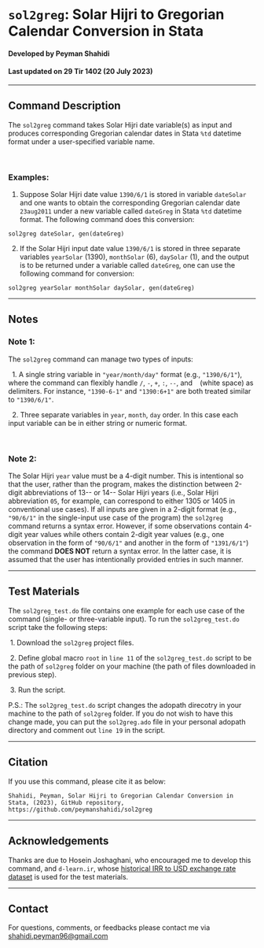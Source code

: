 # `sol2greg`: Solar Hijri to Gregorian Calendar Conversion in Stata
#### Developed by Peyman Shahidi
#### Last updated on 29 Tir 1402 (20 July 2023)

*******************************************************************************
## Command Description
The `sol2greg` command takes Solar Hijri date variable(s) as input and produces corresponding Gregorian calendar dates in Stata `%td` datetime format under a user-specified variable name.

<br>

### Examples:
1. Suppose Solar Hijri date value `1390/6/1` is stored in variable `dateSolar` and one wants to obtain the corresponding Gregorian calendar date `23aug2011` under a new variable called `dateGreg` in Stata `%td` datetime format. The following command does this conversion:
```
sol2greg dateSolar, gen(dateGreg)
```
2. If the Solar Hijri input date value `1390/6/1` is stored in three separate variables `yearSolar` (1390), `monthSolar` (6), `daySolar` (1), and the output is to be returned under a variable called `dateGreg`, one can use the following command for conversion:
```
sol2greg yearSolar monthSolar daySolar, gen(dateGreg)
```
*******************************************************************************
## Notes

### Note 1: 
The `sol2greg` command can manage two types of inputs:

&nbsp; 1. A single string variable in `"year/month/day"` format (e.g., `"1390/6/1"`), where the command can flexibly handle `/`, `-`, `+`, `:`,  `--`, and <code>&nbsp;</code> (white space) as delimiters. For instance, `"1390-6-1"` and `"1390:6+1"` are both treated similar to `"1390/6/1"`.

&nbsp; 2. Three separate variables in `year`, `month`, `day` order. In this case each input variable can be in either string or numeric format.

<br>

### Note 2:
The Solar Hijri `year` value must be a 4-digit number. This is intentional so that the user, rather than the program, makes the distinction between 2-digit abbreviations of 13-- or 14-- Solar Hijri years (i.e., Solar Hijri abbreviation `05`, for example, can correspond to either 1305 or 1405 in conventional use cases). If all inputs are given in a 2-digit format (e.g., `"90/6/1"` in the single-input use case of the program) the `sol2greg` command returns a syntax error. However, if some observations contain 4-digit year values while others contain 2-digit year values (e.g., one observation in the form of `"90/6/1"` and another in the form of `"1391/6/1"`) the command **DOES NOT** return a syntax error. In the latter case, it is assumed that the user has intentionally provided entries in such manner.


*******************************************************************************
## Test Materials 
The `sol2greg_test.do` file contains one example for each use case of the command (single- or three-variable input). To run the `sol2greg_test.do` script take the following steps:

&nbsp;1. Download the `sol2greg` project files.

&nbsp;2. Define global macro `root` in `line 11` of the `sol2greg_test.do` script to be the path of `sol2greg` folder on your machine (the path of files downloaded in previous step).

&nbsp;3. Run the script.

P.S.: The `sol2greg_test.do` script changes the adopath direcotry in your machine to the path of `sol2greg` folder. If you do not wish to have this change made, you can put the `sol2greg.ado` file in your personal adopath directory and comment out `line 19` in the script.


*******************************************************************************
## Citation
If you use this command, please cite it as below:
```
Shahidi, Peyman, Solar Hijri to Gregorian Calendar Conversion in Stata, (2023), GitHub repository, https://github.com/peymanshahidi/sol2greg
```


*******************************************************************************
## Acknowledgements
Thanks are due to Hosein Joshaghani, who encouraged me to develop this command, and `d-learn.ir`, whose [historical IRR to USD exchange rate dataset](https://d-learn.ir/p/usd-price/) is used for the test materials.


*******************************************************************************
## Contact
For questions, comments, or feedbacks please contact me via shahidi.peyman96@gmail.com